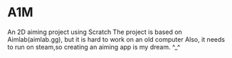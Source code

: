 # A1M
An 2D aiming project using Scratch
The project is based on Aimlab(aimlab.gg), but it is hard to work on an old computer
Also, it needs to run on steam,so creating an aiming app is my dream.
^_^
